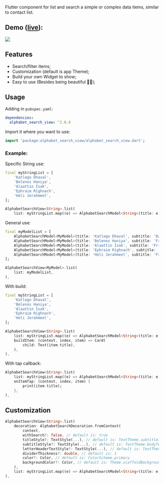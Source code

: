Flutter component for list and search a simple or complex data items, similar to contact list.

## Demo ([live](http://ericferreira1992.github.io/alphabet-search-view/)):

![](https://github.com/ericferreira1992/alphabet-search-view/raw/main/demo.gif)

## Features
- Search/filter items;
- Customization (default is app Theme);
- Build your own Widget to show;
- Easy to use (Besides being beautiful 💅🏼);

## Usage

Adding in `pubspec.yaml`:
```yaml
dependencies:
  alphabet_search_view: ^2.0.0
```

Import it where you want to use:
```dart
import 'package:alphabet_search_view/alphabet_search_view.dart';
```

### Example:

Specific String use:
```dart
final myStringList = [
    'Katlego Dhaval',
    'Belenos Haniya',
    'Alaattin Ísak',
    'Ephraim Ríghnach',
    'Heli Jerahmeel',
];

AlphabetSearchView<String>.list(
    list: myStringList.map((e) => AlphabetSearchModel<String>(title: e, data: e)).toList(),
```

General use:
```dart
final myModelList = [
    AlphabetSearchModel<MyModel>(title: 'Katlego Dhaval', subtitle: 'Dad', data: myDataModel_1),
    AlphabetSearchModel<MyModel>(title: 'Belenos Haniya', subtitle: 'Friend', data: myDataModel_2),
    AlphabetSearchModel<MyModel>(title: 'Alaattin Ísak', subtitle: 'Friend', data: myDataModel_3),
    AlphabetSearchModel<MyModel>(title: 'Ephraim Ríghnach', subtitle: 'Uncle', data: myDataModel_4),
    AlphabetSearchModel<MyModel>(title: 'Heli Jerahmeel', subtitle: 'Friend', data: myDataModel_5),
];

AlphabetSearchView<MyModel>.list(
    list: myModelList,
),
```

With build:
```dart
final myStringList = [
    'Katlego Dhaval',
    'Belenos Haniya',
    'Alaattin Ísak',
    'Ephraim Ríghnach',
    'Heli Jerahmeel',
];

AlphabetSearchView<String>.list(
    list: myStringList.map((e) => AlphabetSearchModel<String>(title: e, data: e)).toList(),
    buildItem: (context, index, item) => Card(
        child: Text(item.title),
    ),
),
```  

With tap callback:
```dart
AlphabetSearchView<String>.list(
    list: myStringList.map((e) => AlphabetSearchModel<String>(title: e, data: e)).toList(),
    onItemTap: (context, index, item) {
        print(item.title);
    },
),
```  

## Customization

```dart
AlphabetSearchView<String>.list(
    decoration: AlphabetSearchDecoration.fromContext(
        context,
        withSearch?: false, // default is: true
        titleStyle?: TextStyle(...), // default is: TextTheme.subtitle1
        subtitleStyle?: TextStyle(...), // default is: TextTheme.bodyText2
        letterHeaderTextStyle?: TextStyle(...), // default is: TextTheme.headline2
        dividerThickness?: double, // default is: 1
        color?: Color, // default is: ColorScheme.primary
        backgroundColor?: Color, // default is: Theme.scaffoldBackgroundColor
    ),
    list: myStringList.map((e) => AlphabetSearchModel<String>(title: e, data: e)).toList(),
),
```  